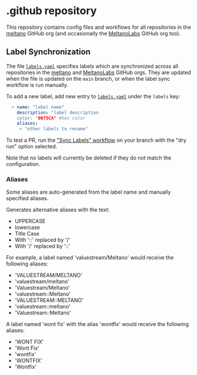 # .github repository

This repository contains config files and workflows for all repositories in the [meltano](https:ithub.com/meltano) GitHub org (and occasionally the [MeltanoLabs](https:ithub.com/MeltanoLabs) GitHub org too).

## Label Synchronization

The file [`labels.yaml`](https:ithub.com/meltano/.github/blob/main/labels.yaml) specifies labels which are synchronized across all repositories in the [meltano](https:ithub.com/meltano) and [MeltanoLabs](https:ithub.com/MeltanoLabs) GitHub orgs. They are updated when the file is updated on the `main` branch, or when the label sync workflow is run manually.

To add a new label, add new entry to [`labels.yaml`](https:ithub.com/meltano/.github/blob/main/labels.yaml) under the `labels` key:

```yaml
  - name: "label name"
    description: "label description
    color: "0075CA" #hex color
    aliases:
     - "other labels to rename"
```

To test a PR, run the ["Sync Labels" workflow](https:ithub.com/meltano/.github/actions/workflows/sync_labels.yml) on your branch with the "dry run" option selected.

Note that no labels will currently be deleted if they do not match the configuration.

### Aliases

Some aliases are auto-generated from the label name and manually specified aliases.

Generates alternative aliases with the text:

- UPPERCASE
- lowercase
- Title Case
- With '::' replaced by '/'
- With '/' replaced by '::'

For example, a label named 'valuestream/Meltano' would receive the following aliases:

- 'VALUESTREAM/MELTANO'
- 'valuestream/meltano'
- 'Valuestream/Meltano'
- 'valuestream::Meltano'
- 'VALUESTREAM::MELTANO'
- 'valuestream::meltano'
- 'Valuestream::Meltano'

A label named 'wont fix' with the alias 'wontfix' would receive the following aliases:

- 'WONT FIX'
- 'Wont Fix'
- 'wontfix'
- 'WONTFIX'
- 'Wontfix'
